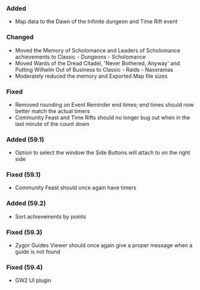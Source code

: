 <p><h3>Added</h3></p>
<ul>
<li>Map data to the Dawn of the Infinite dungeon and Time Rift event</li>
</ul>
<p><h3>Changed</h3></p>
<ul>
<li>Moved the Memory of Scholomance and Leaders of Scholomance achievements to Classic - Dungeons - Scholomance</li>
<li>Moved Wards of the Dread Citadel, 'Never Bothered, Anyway' and Putting Wilhelm Out of Business to Classic - Raids - Naxxramas</li>
<li>Moderately reduced the memory and Exported Map file sizes</li>
</ul>
<p><h3>Fixed</h3></p>
<ul>
<li>Removed rounding on Event Reminder end times; end times should now better match the actual timers</li>
<li>Community Feast and Time Rifts should no longer bug out when in the last minute of the count down</li>
</ul>
<p><h3>Added (59.1)</h3></p>
<ul>
<li>Option to select the window the Side Buttons will attach to on the right side</li>
</ul>
<p><h3>Fixed (59.1)</h3></p>
<ul>
<li>Community Feast should once again have timers</li>
</ul>
<p><h3>Added (59.2)</h3></p>
<ul>
<li>Sort achievements by points</li>
</ul>
<p><h3>Fixed (59.3)</h3></p>
<ul>
<li>Zygor Guides Viewer should once again give a proper message when a guide is not found</li>
</ul>
<p><h3>Fixed (59.4)</h3></p>
<ul>
<li>GW2 UI plugin</li>
</ul>
